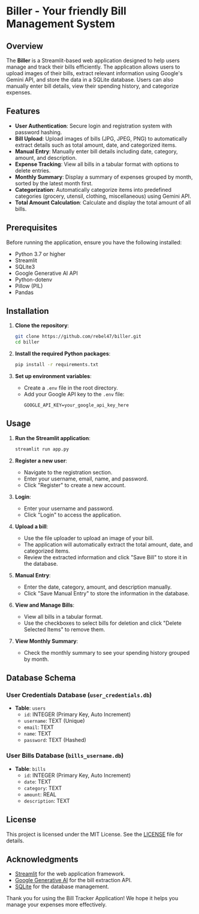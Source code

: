 # Biller - Your friendly Bill Management System

## Overview

The **Biller** is a Streamlit-based web application designed to help users manage and track their bills efficiently. The application allows users to upload images of their bills, extract relevant information using Google's Gemini API, and store the data in a SQLite database. Users can also manually enter bill details, view their spending history, and categorize expenses.

## Features

- **User Authentication**: Secure login and registration system with password hashing.
- **Bill Upload**: Upload images of bills (JPG, JPEG, PNG) to automatically extract details such as total amount, date, and categorized items.
- **Manual Entry**: Manually enter bill details including date, category, amount, and description.
- **Expense Tracking**: View all bills in a tabular format with options to delete entries.
- **Monthly Summary**: Display a summary of expenses grouped by month, sorted by the latest month first.
- **Categorization**: Automatically categorize items into predefined categories (grocery, utensil, clothing, miscellaneous) using Gemini API.
- **Total Amount Calculation**: Calculate and display the total amount of all bills.

## Prerequisites

Before running the application, ensure you have the following installed:

- Python 3.7 or higher
- Streamlit
- SQLite3
- Google Generative AI API
- Python-dotenv
- Pillow (PIL)
- Pandas

## Installation

1. **Clone the repository**:
   ```bash
   git clone https://github.com/rebel47/biller.git
   cd biller
   ```

2. **Install the required Python packages**:
   ```bash
   pip install -r requirements.txt
   ```

3. **Set up environment variables**:
   - Create a `.env` file in the root directory.
   - Add your Google API key to the `.env` file:
     ```plaintext
     GOOGLE_API_KEY=your_google_api_key_here
     ```

## Usage

1. **Run the Streamlit application**:
   ```bash
   streamlit run app.py
   ```

2. **Register a new user**:
   - Navigate to the registration section.
   - Enter your username, email, name, and password.
   - Click "Register" to create a new account.

3. **Login**:
   - Enter your username and password.
   - Click "Login" to access the application.

4. **Upload a bill**:
   - Use the file uploader to upload an image of your bill.
   - The application will automatically extract the total amount, date, and categorized items.
   - Review the extracted information and click "Save Bill" to store it in the database.

5. **Manual Entry**:
   - Enter the date, category, amount, and description manually.
   - Click "Save Manual Entry" to store the information in the database.

6. **View and Manage Bills**:
   - View all bills in a tabular format.
   - Use the checkboxes to select bills for deletion and click "Delete Selected Items" to remove them.

7. **View Monthly Summary**:
   - Check the monthly summary to see your spending history grouped by month.

## Database Schema

### User Credentials Database (`user_credentials.db`)
- **Table**: `users`
  - `id`: INTEGER (Primary Key, Auto Increment)
  - `username`: TEXT (Unique)
  - `email`: TEXT
  - `name`: TEXT
  - `password`: TEXT (Hashed)

### User Bills Database (`bills_username.db`)
- **Table**: `bills`
  - `id`: INTEGER (Primary Key, Auto Increment)
  - `date`: TEXT
  - `category`: TEXT
  - `amount`: REAL
  - `description`: TEXT


## License

This project is licensed under the MIT License. See the [LICENSE](LICENSE) file for details.

## Acknowledgments

- [Streamlit](https://streamlit.io/) for the web application framework.
- [Google Generative AI](https://ai.google.dev/) for the bill extraction API.
- [SQLite](https://www.sqlite.org/) for the database management.


Thank you for using the Bill Tracker Application! We hope it helps you manage your expenses more effectively.
